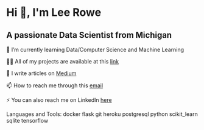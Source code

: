 # Hi 👋, I'm Lee Rowe
## A passionate Data Scientist from Michigan
🌱 I’m currently learning Data/Computer Science and Machine Learning

👨‍💻 All of my projects are available at this [link](https://github.com/leecrowe)

📝 I write articles on [Medium](https://medium.com/@leerowe)

📫 How to reach me through this [email](leerowe.business@gmail.com)

⚡ You can also reach me on LinkedIn [here](https://www.linkedin.com/in/lee-rowe-59895620a)


Languages and Tools:
docker flask git heroku postgresql python scikit_learn sqlite tensorflow
